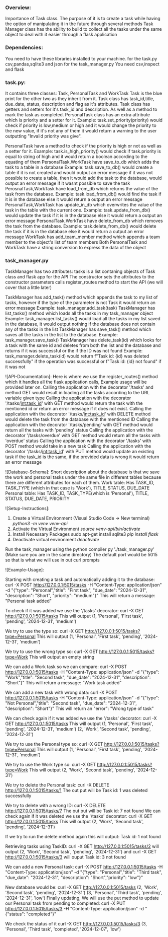 ### Overview:
Importance of Task class. The purpose of it is to create a task while having the option of manipulating it in the future through several methods
Task Manager class has the ability to build to collect all the tasks under the same object to deal with it easier through a flask application 

### Dependencies:
You need to have these libraries installed to your machine.
for the task.py
csv,pandas,sqlite3 and json
for the task_manager.py
You need csv,inspect and flask

### task.py:
It contains three classes: Task, PersonalTask and WorkTask
Task is the blue print for the other two as they inherit from it.
Task class has task_id,title, due_date, status, description and flag as it's attributes.
Task class has getters and setters for it's task_id and description. As well as a method to mark the task as completed.
PersonalTask class has an extra attribute which is priority and a setter for it.
Example: task.set_priority(priority) would check if priority is low,medium or high and it would change the priority to the new value, if it's not any of them it would return a warning to the user outputting "Invalid priority was give".

PersonalTask have a method to check if the priority is high or not as well as a setter for it.
Example: task.is_high_priority() would check if task.priority is equal to string of high and it would return a boolean according to the equating of them
PersonalTask,WorkTask have save_to_db which adds the task to a table in a database
Example: task.save_to_db() would create a table if it is not created and would output an error message if it was not possible to create a table, then it would add the task to the database, would output an error message if it wasnt possible to save the task
PerosnalTask,WorkTask have load_from_db which returns the value of the task from the database.
Example: task.load_from_db() would find the task if it is in the database else it would return a output an error message
PersonalTask,WorkTask has update_in_db which overwrites the value of the task in the table with the current one.
Example: task.update_from_db() would update the task if it is in the database else it would return a output an error message
PersonalTask,WorkTask have delete_from_db which removes the task from the database.
Example: task.delete_from_db() would delete the task if it is in the database else it would return a output an error message
WorkTask has add_team_member method which appends a team member to the object's list of team members
Both PersonalTask and WorkTask have a string conversion to express the data of the object

### task_manager.py
TaskManager has two attributes: tasks is a list contaning objects of Task class and flask app for the API
The constructor sets the attributes to the constructor parameters calls register_routes method to start the API (we will cover that a little later)

TaskManager has add_task() method which appends the task to my list of tasks, however if the type of the parameter is not Task it would return an error message
Example: task_manager.add_task(task)
TaskManager has list_tasks() method which loads all the tasks in my task_manager object
Example: task_manager.list_tasks() would load all the tasks in my list saved in the database, it would output nothing if the database does not contain any of the tasks in the list
TaskManager has save_task() method which saves all the tasks in the list to the database.
Example: task_manager.save_task()
TaskManager has delete_task(id) which looks for a task with the same id and deletes from both the list and the database and returns if it was successful or the if the ID was not found
Example: task_manager.delete_task(id) would return f"Task id: {id} was deleted successfully" if the operation was successful or f"Task id: {id} not found" if it was not

![API-Documentation]:
Here is where we use the register_routes() method which it handles all the flask application calls, Example usage will be provided later on.
Calling the application with the decorator '/tasks' and method GET would result in loading all the tasks according to the URL variable given type 
Calling the application with the decorator '/tasks/<int:task_id>' with GET method would return the task with the mentioned id or return an error message if it does not exist.
Calling the application with the decorator '/tasks/<int:task_id>' with DELETE method would delete the task from the database with the mentioned ID
Calling the application with the decorator '/tasks/pending' with GET method would return all the tasks with 'pending' status
Calling the application with the decorator '/tasks/overdue' with GET method would return all the tasks with 'overdue' status
Calling the application with the decorator '/tasks' with POST method would take in a new task
Calling the application with the decorator '/tasks/<int:task_id>' with PUT method would update an existing task if the task_id is the same, if the provided data is wrong it would return an error message

![Database-Schema]:
Short description about the database is that we save the work and personal tasks under the same file in different tables because there are different attributes for each of them.
Work table: Has TASK_ID, TASK_TYPE (which in that case is 'Work'), TITLE, STATUS, DUE_DATE
Personal table: Has TASK_ID, TASK_TYPE(which is 'Personal'), TITLE, STATUS, DUE_DATE, PRIORITY

![Setup-Instructions]:
1. Create a Virtual Environment (Visual Studio Code -> New terminal)
*python3 -m venv venv-api*
2. Activate the Virtual Environment
*source venv-api/bin/activate*
3. Install Necessary Packages
sudo apt-get install sqlite3
*pip install flask*
4. Deactivate virtual environment
*deactivate*

Run the task_manager using the python compiler py './task_manager.py' (Make sure you are in the same directory)
The default port would be 5015 so that is what we will use in out curl prompts


![Example-Usage]:

Starting with creating a task and automatically adding it to the database:
curl -X POST http://127.0.0.1:5015/tasks -H "Content-Type: application/json" -d "{\"type\": \"Personal\",\"title\": \"First task\", \"due_date\": \"2024-12-31\", \"description\": \"Short\", \"priority\": \"medium\"}"
This will return a message: "Personal task added"

To check if it was added we use the '/tasks' decorator:
curl -X GET http://127.0.0.1:5015/tasks
This will output
(1, 'Personal', 'First task', 'pending', '2024-12-31', 'medium')

We try to use the type so:
curl -X GET http://127.0.0.1:5015/tasks?type=Personal
This will output
(1, 'Personal', 'First task', 'pending', '2024-12-31', 'medium')

We try to use the wrong type so:
curl -X GET http://127.0.0.1:5015/tasks?type=Work
This will output an empty string

We can add a Work task so we can compare:
curl -X POST http://127.0.0.1:5015/tasks -H "Content-Type: application/json" -d "{\"type\": \"Work\",\"title\": \"Second task\", \"due_date\": \"2024-12-31\", \"description\": \"Short\"}"
This will return a message: "Work task added"

We can add a new task with wrong data:
curl -X POST http://127.0.0.1:5015/tasks -H "Content-Type: application/json" -d "{\"type\": \"Not Personal\",\"title\": \"Second task\", \"due_date\": \"2024-12-31\", \"description\": \"Short\"}"
This will return an  "error": "Wrong type of task"

We can check again if it was added we use the '/tasks' decorator:
curl -X GET http://127.0.0.1:5015/tasks
This will output
(1, 'Personal', 'First task', 'pending', '2024-12-31', 'medium')
(2, 'Work', 'Second task', 'pending', '2024-12-31')

We try to use the Personal type so:
curl -X GET http://127.0.0.1:5015/tasks?type=Personal
This will output
(1, 'Personal', 'First task', 'pending', '2024-12-31', 'medium')

We try to use the Work type so:
curl -X GET http://127.0.0.1:5015/tasks?type=Work
This will output 
(2, 'Work', 'Second task', 'pending', '2024-12-31')

We try to delete the Personal task:
curl -X DELETE http://127.0.0.1:5015/tasks/1
The out put will be 
Task id: 1 was deleted successfully

We try to delete with a wrong ID:
curl -X DELETE http://127.0.0.1:5015/tasks/7
The out put will be 
Task id: 7 not found
We can check again if it was deleted we use the '/tasks' decorator:
curl -X GET http://127.0.0.1:5015/tasks
This will output
(2, 'Work', 'Second task', 'pending', '2024-12-31')

If we try to run the delete method again this will output:
Task id: 1 not found

Retrieving tasks using TaskID:
curl -X GET http://127.0.0.1:5015/tasks/2
will output 
(2, 'Work', 'Second task', 'pending', '2024-12-31')
and
curl -X GET http://127.0.0.1:5015/tasks/3
will ouput
Task id: 3 not found

We can add a new Personal task:
curl -X POST http://127.0.0.1:5015/tasks -H "Content-Type: application/json" -d "{\"type\": \"Personal\",\"title\": \"Third task\", \"due_date\": \"2024-12-31\", \"description\": \"Short\",\"priority\": \"low\"}"

New database would be:
curl -X GET http://127.0.0.1:5015/tasks
(2, 'Work', 'Second task', 'pending', '2024-12-31')
(3, 'Personal', 'Third task', 'pending', '2024-12-31', 'low')
Finally updating, We will use the put method to update our Personal task from pending to completed:
curl -X PUT http://127.0.0.1:5015/tasks/3 -H "Content-Type: application/json" -d "{\"status\": \"completed\"}"

We check the status of it
curl -X GET http://127.0.0.1:5015/tasks/3
(3, 'Personal', 'Third task', 'completed', '2024-12-07', 'low')

